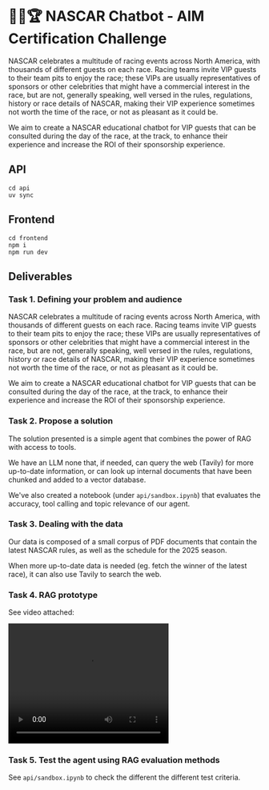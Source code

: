# 🤖🏁🏆 NASCAR Chatbot - AIM Certification Challenge

NASCAR celebrates a multitude of racing events across North America, with thousands of different guests on each race. Racing teams invite VIP guests to their team pits to enjoy the race; these VIPs are usually representatives of sponsors or other celebrities that might have a commercial interest in the race, but are not, generally speaking, well versed in the rules, regulations, history or race details of NASCAR, making their VIP experience sometimes not worth the time of the race, or not as pleasant as it could be.

We aim to create a NASCAR educational chatbot for VIP guests that can be consulted during the day of the race, at the track, to enhance their experience and increase the ROI of their sponsorship experience.

## API

```
cd api
uv sync
```

## Frontend

```
cd frontend
npm i
npm run dev
```

## Deliverables

### Task 1. Defining your problem and audience

NASCAR celebrates a multitude of racing events across North America, with thousands of different guests on each race. Racing teams invite VIP guests to their team pits to enjoy the race; these VIPs are usually representatives of sponsors or other celebrities that might have a commercial interest in the race, but are not, generally speaking, well versed in the rules, regulations, history or race details of NASCAR, making their VIP experience sometimes not worth the time of the race, or not as pleasant as it could be.

We aim to create a NASCAR educational chatbot for VIP guests that can be consulted during the day of the race, at the track, to enhance their experience and increase the ROI of their sponsorship experience.

### Task 2. Propose a solution

The solution presented is a simple agent that combines the power of RAG with access to tools.

We have an LLM none that, if needed, can query the web (Tavily) for more up-to-date information, or can look up internal documents that have been chunked and added to a vector database.

We've also created a notebook (under `api/sandbox.ipynb`) that evaluates the accuracy, tool calling and topic relevance of our agent.

### Task 3. Dealing with the data

Our data is composed of a small corpus of PDF documents that contain the latest NASCAR rules, as well as the schedule for the 2025 season.

When more up-to-date data is needed (eg. fetch the winner of the latest race), it can also use Tavily to search the web.

### Task 4. RAG prototype

See video attached:

<video width="320" height="240" controls>
  <source src="./nascar-bot.mp4" type="video/mp4">
</video>

### Task 5. Test the agent using RAG evaluation methods

See `api/sandbox.ipynb` to check the different the different test criteria.
